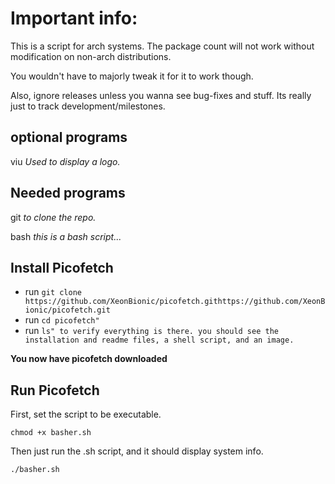 # Important info:
This is a script for arch systems. The package count will not work without modification on non-arch distributions.

You wouldn't have to majorly tweak it for it to work though.

Also, ignore releases unless you wanna see bug-fixes and stuff. Its really just to track development/milestones.


## optional programs ##
viu 
*Used to display a logo.*

## Needed programs ##
git
*to clone the repo.*

bash
*this is a bash script...*

## Install Picofetch ##
* run `git clone https://github.com/XeonBionic/picofetch.githttps://github.com/XeonBionic/picofetch.git`
* run `cd picofetch"`
* run `ls" to verify everything is there. you should see the installation and readme files, a shell script, and an image.`

**You now have picofetch downloaded**

## Run Picofetch ##
First, set the script to be executable.

`chmod +x basher.sh`

Then just run the .sh script, and it should display system info.

`./basher.sh`
